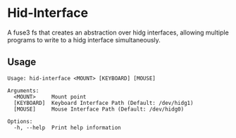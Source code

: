 # Hid-Interface
A fuse3 fs that creates an abstraction over hidg interfaces, allowing multiple programs to write to a hidg interface simultaneously.

## Usage
```
Usage: hid-interface <MOUNT> [KEYBOARD] [MOUSE]

Arguments:
  <MOUNT>     Mount point
  [KEYBOARD]  Keyboard Interface Path (Default: /dev/hidg1)
  [MOUSE]     Mouse Interface Path (Default: /dev/hidg0)

Options:
  -h, --help  Print help information
```